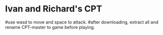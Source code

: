 # Ivan and Richard's CPT
#use wasd to move and space to attack.
#after downloading, extract all and rename CPT-master to game before playing.
